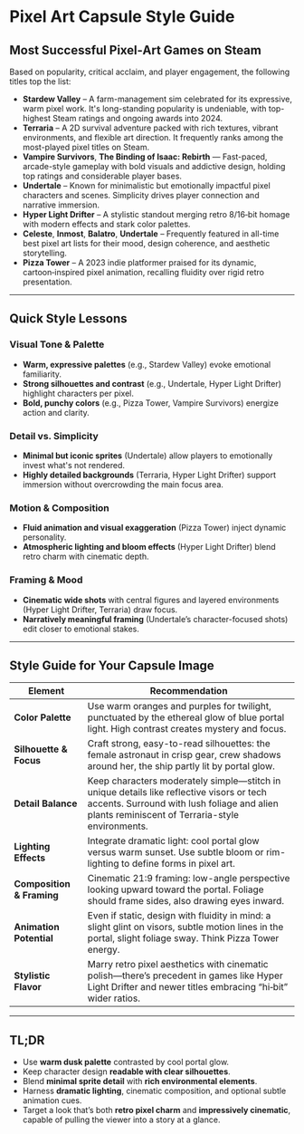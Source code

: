 
# Pixel Art Capsule Style Guide

## Most Successful Pixel‑Art Games on Steam

Based on popularity, critical acclaim, and player engagement, the following titles top the list:

- **Stardew Valley** – A farm-management sim celebrated for its expressive, warm pixel work. It's long-standing popularity is undeniable, with top-highest Steam ratings and ongoing awards into 2024.
- **Terraria** – A 2D survival adventure packed with rich textures, vibrant environments, and flexible art direction. It frequently ranks among the most-played pixel titles on Steam.
- **Vampire Survivors**, **The Binding of Isaac: Rebirth** — Fast-paced, arcade-style gameplay with bold visuals and addictive design, holding top ratings and considerable player bases.
- **Undertale** – Known for minimalistic but emotionally impactful pixel characters and scenes. Simplicity drives player connection and narrative immersion.
- **Hyper Light Drifter** – A stylistic standout merging retro 8/16‑bit homage with modern effects and stark color palettes.
- **Celeste**, **Inmost**, **Balatro**, **Undertale** – Frequently featured in all-time best pixel art lists for their mood, design coherence, and aesthetic storytelling.
- **Pizza Tower** – A 2023 indie platformer praised for its dynamic, cartoon‑inspired pixel animation, recalling fluidity over rigid retro presentation.

---

## Quick Style Lessons

### Visual Tone & Palette
- **Warm, expressive palettes** (e.g., Stardew Valley) evoke emotional familiarity.
- **Strong silhouettes and contrast** (e.g., Undertale, Hyper Light Drifter) highlight characters per pixel.
- **Bold, punchy colors** (e.g., Pizza Tower, Vampire Survivors) energize action and clarity.

### Detail vs. Simplicity
- **Minimal but iconic sprites** (Undertale) allow players to emotionally invest what's not rendered.
- **Highly detailed backgrounds** (Terraria, Hyper Light Drifter) support immersion without overcrowding the main focus area.

### Motion & Composition
- **Fluid animation and visual exaggeration** (Pizza Tower) inject dynamic personality.
- **Atmospheric lighting and bloom effects** (Hyper Light Drifter) blend retro charm with cinematic depth.

### Framing & Mood
- **Cinematic wide shots** with central figures and layered environments (Hyper Light Drifter, Terraria) draw focus.
- **Narratively meaningful framing** (Undertale’s character-focused shots) edit closer to emotional stakes.

---

## Style Guide for Your Capsule Image

| Element              | Recommendation |
|----------------------|----------------|
| **Color Palette**    | Use warm oranges and purples for twilight, punctuated by the ethereal glow of blue portal light. High contrast creates mystery and focus. |
| **Silhouette & Focus** | Craft strong, easy-to-read silhouettes: the female astronaut in crisp gear, crew shadows around her, the ship partly lit by portal glow. |
| **Detail Balance**   | Keep characters moderately simple—stitch in unique details like reflective visors or tech accents. Surround with lush foliage and alien plants reminiscent of Terraria-style environments. |
| **Lighting Effects** | Integrate dramatic light: cool portal glow versus warm sunset. Use subtle bloom or rim-lighting to define forms in pixel art. |
| **Composition & Framing** | Cinematic 21:9 framing: low-angle perspective looking upward toward the portal. Foliage should frame sides, also drawing eyes inward. |
| **Animation Potential** | Even if static, design with fluidity in mind: a slight glint on visors, subtle motion lines in the portal, slight foliage sway. Think Pizza Tower energy. |
| **Stylistic Flavor** | Marry retro pixel aesthetics with cinematic polish—there’s precedent in games like Hyper Light Drifter and newer titles embracing “hi‑bit” wider ratios. |

---

## TL;DR
- Use **warm dusk palette** contrasted by cool portal glow.
- Keep character design **readable with clear silhouettes**.
- Blend **minimal sprite detail** with **rich environmental elements**.
- Harness **dramatic lighting**, cinematic composition, and optional subtle animation cues.
- Target a look that’s both **retro pixel charm** and **impressively cinematic**, capable of pulling the viewer into a story at a glance.
